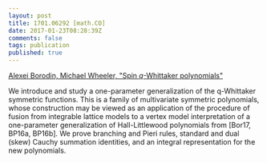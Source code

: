 ```yaml
---
layout: post
title: 1701.06292 [math.CO]
date: 2017-01-23T08:28:39Z
comments: false
tags: publication
published: true
---
```


[Alexei Borodin, Michael Wheeler, "Spin $q$-Whittaker polynomials"](http://arxiv.org/abs/1701.06292v1)

<!--more-->

We introduce and study a one-parameter generalization of the q-Whittaker
symmetric functions. This is a family of multivariate symmetric polynomials,
whose construction may be viewed as an application of the procedure of fusion
from integrable lattice models to a vertex model interpretation of a
one-parameter generalization of Hall-Littlewood polynomials from [Bor17, BP16a,
BP16b].
  We prove branching and Pieri rules, standard and dual (skew) Cauchy summation
identities, and an integral representation for the new polynomials.
